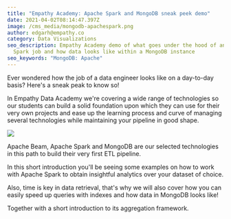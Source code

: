 ```yaml
---
title: "Empathy Academy: Apache Spark and MongoDB sneak peek demo"
date: 2021-04-02T08:14:47.397Z
image: /cms_media/mongodb-apachespark.png
author: edgarh@empathy.co
category: Data Visualizations
seo_description: Empathy Academy demo of what goes under the hood of an Apache
  Spark job and how data looks like within a MongoDB instance
seo_keywords: "MongoDB: Apache"
---
```

Ever wondered how the job of a data engineer looks like on a day-to-day basis? Here's a sneak peak to know so!

In Empathy Data Academy we're covering a wide range of technologies so our students can build a solid foundation upon which they can use for their very own projects and ease up the learning process and curve of managing several technologies while maintaining your pipeline in good shape.

![](/cms_media/captura-de-pantalla-2021-03-31-a-las-14.36.07.png)

Apache Beam, Apache Spark and MongoDB are our selected technologies in this path to build their very first ETL pipeline. 

In this short introduction you'll be seeing some examples on how to work with Apache Spark to obtain insightful analytics over your dataset of choice. 

Also, time is key in data retrieval, that's why we will also cover how you can easily speed up queries with indexes and how data in MongoDB looks like! 

Together with a short introduction to its aggregation framework.